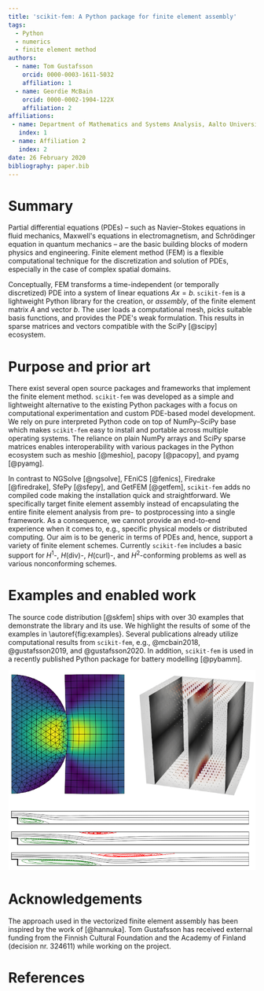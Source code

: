 ```yaml
---
title: 'scikit-fem: A Python package for finite element assembly'
tags:
  - Python
  - numerics
  - finite element method
authors:
  - name: Tom Gustafsson
    orcid: 0000-0003-1611-5032
    affiliation: 1
  - name: Geordie McBain
    orcid: 0000-0002-1904-122X
    affiliation: 2
affiliations:
 - name: Department of Mathematics and Systems Analysis, Aalto University
   index: 1
 - name: Affiliation 2
   index: 2
date: 26 February 2020
bibliography: paper.bib
---
```


# Summary

Partial differential equations (PDEs) – such as Navier–Stokes equations in
fluid mechanics, Maxwell's equations in electromagnetism, and Schrödinger
equation in quantum mechanics – are the basic building blocks of modern physics
and engineering.  Finite element method (FEM) is a flexible computational
technique for the discretization and solution of PDEs, especially in the case
of complex spatial domains.

Conceptually, FEM transforms a time-independent (or temporally discretized) PDE
into a system of linear equations $Ax=b$.  `scikit-fem` is a lightweight Python
library for the creation, or *assembly*, of the finite element matrix $A$ and
vector $b$.  The user loads a computational mesh, picks suitable basis
functions, and provides the PDE's weak formulation.  This results in sparse
matrices and vectors compatible with the SciPy [@scipy] ecosystem.

# Purpose and prior art

There exist several open source packages and frameworks that implement the
finite element method.  `scikit-fem` was developed as a simple and lightweight
alternative to the existing Python packages with a focus on computational
experimentation and custom PDE-based model development.  We rely on pure
interpreted Python code on top of NumPy–SciPy base which makes `scikit-fem` easy
to install and portable across multiple operating systems.  The reliance on
plain NumPy arrays and SciPy sparse matrices enables interoperability with
various packages in the Python ecosystem such as meshio [@meshio], pacopy
[@pacopy], and pyamg [@pyamg].

In contrast to NGSolve [@ngsolve], FEniCS [@fenics], Firedrake [@firedrake],
SfePy [@sfepy], and GetFEM [@getfem], `scikit-fem` adds no compiled code making
the installation quick and straightforward.  We specifically target finite
element assembly instead of encapsulating the entire finite element analysis
from pre- to postprocessing into a single framework.  As a consequence, we
cannot provide an end-to-end experience when it comes to, e.g., specific
physical models or distributed computing.  Our aim is to be generic in terms of
PDEs and, hence, support a variety of finite element schemes.  Currently
`scikit-fem` includes a basic support for $H^1$-, $H(\mathrm{div})$-,
$H(\mathrm{curl})$-, and $H^2$-conforming problems as well as various
nonconforming schemes.

# Examples and enabled work

The source code distribution [@skfem] ships with over 30 examples that
demonstrate the library and its use.  We highlight the results of some of the
examples in \autoref{fig:examples}.  Several publications already utilize
computational results from `scikit-fem`, e.g., @mcbain2018, @gustafsson2019, and
@gustafsson2020.  In addition, `scikit-fem` is used in a recently published
Python package for battery modelling [@pybamm].

![(Top left.) A combination of triangular and quadrilateral elements is used to solve the linear elastic contact problem. (Top right.) The lowest order tetrahedral Nédélect element is used to solve a $H(\mathrm{curl})$-conforming model problem. (Bottom.) The Taylor–Hood element is used to solve the Navier-Stokes flow over a backward-facing step for different Reynolds numbers.\label{fig:examples}](examples.png)

# Acknowledgements

The approach used in the vectorized finite element assembly has been inspired by
the work of [@hannuka].  Tom Gustafsson has received external funding from the
Finnish Cultural Foundation and the Academy of Finland (decision nr. 324611)
while working on the project.

# References

